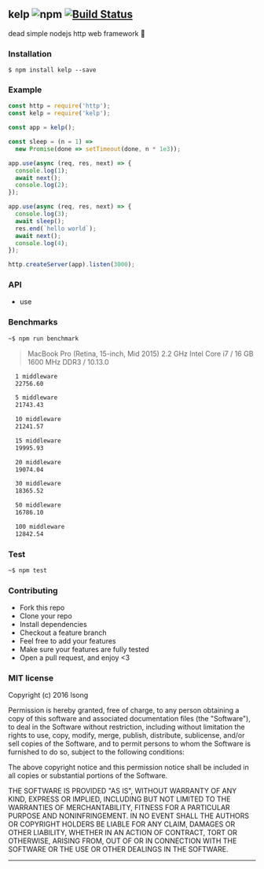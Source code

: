 ## kelp ![npm](https://badge.fury.io/js/kelp.png) [![Build Status](https://travis-ci.org/song940/kelp.svg?branch=master)](https://travis-ci.org/song940/kelp)

dead simple nodejs http web framework :rocket:

### Installation
````
$ npm install kelp --save
````

### Example
````javascript
const http = require('http');
const kelp = require('kelp');

const app = kelp();

const sleep = (n = 1) =>
  new Promise(done => setTimeout(done, n * 1e3));

app.use(async (req, res, next) => {
  console.log(1);
  await next();
  console.log(2);
});

app.use(async (req, res, next) => {
  console.log(3);
  await sleep();
  res.end(`hello world`);
  await next();
  console.log(4);
});

http.createServer(app).listen(3000);
````

### API

+ use

### Benchmarks

```bash
~$ npm run benchmark
```

> MacBook Pro (Retina, 15-inch, Mid 2015) 2.2 GHz Intel Core i7 / 16 GB 1600 MHz DDR3 / 10.13.0

```bash
  1 middleware
  22756.60

  5 middleware
  21743.43

  10 middleware
  21241.57

  15 middleware
  19995.93

  20 middleware
  19074.04

  30 middleware
  18365.52

  50 middleware
  16786.10

  100 middleware
  12842.54
```

### Test

```bash
~$ npm test
```

### Contributing
- Fork this repo
- Clone your repo
- Install dependencies
- Checkout a feature branch
- Feel free to add your features
- Make sure your features are fully tested
- Open a pull request, and enjoy <3

### MIT license
Copyright (c) 2016 lsong

Permission is hereby granted, free of charge, to any person obtaining a copy
of this software and associated documentation files (the &quot;Software&quot;), to deal
in the Software without restriction, including without limitation the rights
to use, copy, modify, merge, publish, distribute, sublicense, and/or sell
copies of the Software, and to permit persons to whom the Software is
furnished to do so, subject to the following conditions:

The above copyright notice and this permission notice shall be included in
all copies or substantial portions of the Software.

THE SOFTWARE IS PROVIDED &quot;AS IS&quot;, WITHOUT WARRANTY OF ANY KIND, EXPRESS OR
IMPLIED, INCLUDING BUT NOT LIMITED TO THE WARRANTIES OF MERCHANTABILITY,
FITNESS FOR A PARTICULAR PURPOSE AND NONINFRINGEMENT. IN NO EVENT SHALL THE
AUTHORS OR COPYRIGHT HOLDERS BE LIABLE FOR ANY CLAIM, DAMAGES OR OTHER
LIABILITY, WHETHER IN AN ACTION OF CONTRACT, TORT OR OTHERWISE, ARISING FROM,
OUT OF OR IN CONNECTION WITH THE SOFTWARE OR THE USE OR OTHER DEALINGS IN
THE SOFTWARE.

---
